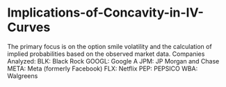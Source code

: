 # Implications-of-Concavity-in-IV-Curves
The primary focus is on the option smile volatility and the calculation of implied probabilities based on the observed market data.  Companies Analyzed:  BLK: Black Rock GOOGL: Google A JPM: JP Morgan and Chase META: Meta (formerly Facebook) FLX: Netflix PEP: PEPSICO WBA: Walgreens

